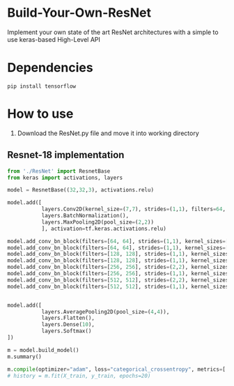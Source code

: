 # Build-Your-Own-ResNet
Implement your own state of the art ResNet architectures with a simple to use keras-based High-Level API 

# Dependencies
```pip install tensorflow```

# How to use
1. Download the ResNet.py file and move it into working directory


## Resnet-18 implementation
```python
from './ResNet' import ResnetBase
from keras import activations, layers

model = ResnetBase((32,32,3), activations.relu)

model.add([
           layers.Conv2D(kernel_size=(7,7), strides=(1,1), filters=64, padding="same"),
           layers.BatchNormalization(),
           layers.MaxPooling2D(pool_size=(2,2))
           ], activation=tf.keras.activations.relu)

model.add_conv_bn_block(filters=[64, 64], strides=(1,1), kernel_sizes=[(3,3), (3,3)])
model.add_conv_bn_block(filters=[64, 64], strides=(1,1), kernel_sizes=[(3,3), (3,3)])
model.add_conv_bn_block(filters=[128, 128], strides=(1,1), kernel_sizes=[(3,3), (3,3)])
model.add_conv_bn_block(filters=[128, 128], strides=(1,1), kernel_sizes=[(3,3), (3,3)])
model.add_conv_bn_block(filters=[256, 256], strides=(2,2), kernel_sizes=[(3,3), (3,3)])
model.add_conv_bn_block(filters=[256, 256], strides=(1,1), kernel_sizes=[(3,3), (3,3)])
model.add_conv_bn_block(filters=[512, 512], strides=(2,2), kernel_sizes=[(3,3), (3,3)])
model.add_conv_bn_block(filters=[512, 512], strides=(1,1), kernel_sizes=[(3,3), (3,3)])


model.add([
           layers.AveragePooling2D(pool_size=(4,4)),
           layers.Flatten(),
           layers.Dense(10),
           layers.Softmax()
])

m = model.build_model()
m.summary()

m.compile(optimizer="adam", loss="categorical_crossentropy", metrics=['accuracy'])
# history = m.fit(X_train, y_train, epochs=20)
```
